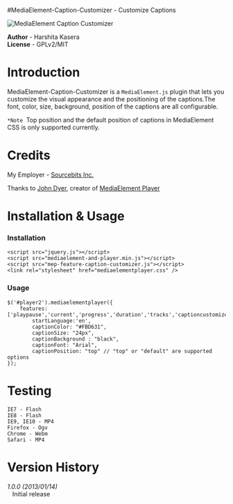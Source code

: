 #MediaElement-Caption-Customizer - Customize Captions

![MediaElement Caption Customizer](https://raw.github.com/sourcebits-harshitakasera/mediaelement-caption-customizer/master/snapshots/caption-customizer.png "Caption Customizer")

__Author__   - Harshita Kasera  
__License__   - GPLv2/MIT 


# Introduction

MediaElement-Caption-Customizer  is a <code>MediaElement.js</code> plugin that lets you customize the visual appearance and the positioning of the captions.The font, color, size, background, position of the captions are all configurable. 

<code>*Note</code>&nbsp; Top position and the default position of captions in MediaElement CSS is only supported currently.

# Credits

My Employer - [Sourcebits Inc.](http://www.sourcebits.com)

Thanks to [John Dyer](https://github.com/johndyer), creator of [MediaElement Player](http://mediaelementjs.com/)

# Installation & Usage

### Installation
    <script src="jquery.js"></script>
    <script src="mediaelement-and-player.min.js"></script>
    <script src="mep-feature-caption-customizer.js"></script>
    <link rel="stylesheet" href="mediaelementplayer.css" />

### Usage
    $('#player2').mediaelementplayer({
  	    features: ['playpause','current','progress','duration','tracks','captioncustomizer'],
		    startLanguage:'en',
		    captionColor: "#FBD631",
		    captionSize: "24px",
		    captionBackground : "black",
		    captionFont: "Arial",
		    captionPosition: "top" // "top" or "default" are supported options
	});

# Testing
    IE7 - Flash 
    IE8 - Flash
    IE9, IE10 - MP4
    Firefox - Ogv
    Chrome - Webm
    Safari - MP4
    

# Version History

*1.0.0 (2013/01/14)*    
&nbsp;&nbsp;&nbsp;Initial release
